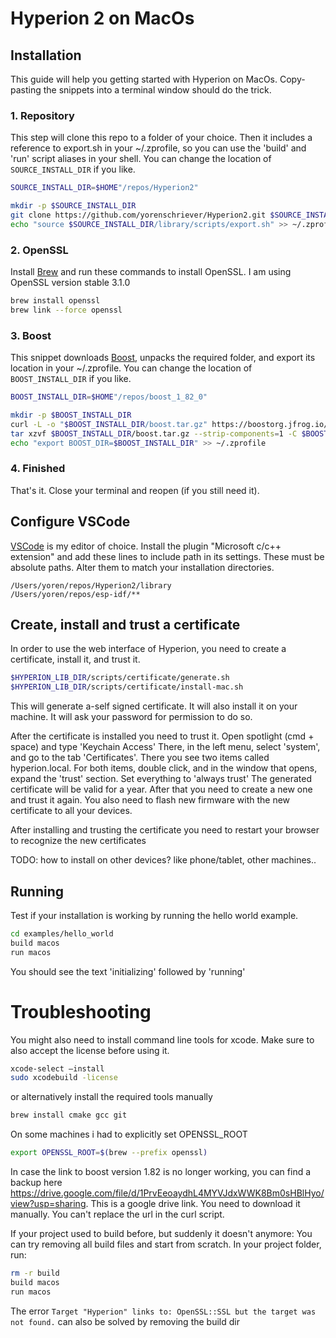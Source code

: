 # Hyperion 2 on MacOs

## Installation

This guide will help you getting started with Hyperion on MacOs. Copy-pasting the snippets into a terminal window should do the trick.

### 1. Repository
This step will clone this repo to a folder of your choice. Then it includes a reference to export.sh in your ~/.zprofile, so you can use the 'build' and 'run' script aliases in your shell. You can change the location of `SOURCE_INSTALL_DIR` if you like.
```sh
SOURCE_INSTALL_DIR=$HOME"/repos/Hyperion2"

mkdir -p $SOURCE_INSTALL_DIR
git clone https://github.com/yorenschriever/Hyperion2.git $SOURCE_INSTALL_DIR
echo "source $SOURCE_INSTALL_DIR/library/scripts/export.sh" >> ~/.zprofile 
```

### 2. OpenSSL
Install [Brew](https://brew.sh/) and run these commands to install OpenSSL. I am using OpenSSL version stable 3.1.0
```sh
brew install openssl
brew link --force openssl
```

### 3. Boost
This snippet downloads [Boost](https://www.boost.org/users/download/), unpacks the required folder, and export its location in your ~/.zprofile. You can change the location of `BOOST_INSTALL_DIR` if you like.

```sh
BOOST_INSTALL_DIR=$HOME"/repos/boost_1_82_0"

mkdir -p $BOOST_INSTALL_DIR
curl -L -o "$BOOST_INSTALL_DIR/boost.tar.gz" https://boostorg.jfrog.io/artifactory/main/release/1.82.0/source/boost_1_82_0.tar.gz
tar xzvf $BOOST_INSTALL_DIR/boost.tar.gz --strip-components=1 -C $BOOST_INSTALL_DIR boost_1_82_0/boost
echo "export BOOST_DIR=$BOOST_INSTALL_DIR" >> ~/.zprofile 
```

### 4. Finished
That's it. Close your terminal and reopen (if you still need it).

## Configure VSCode
[VSCode](https://code.visualstudio.com/) is my editor of choice. Install the plugin "Microsoft c/c++ extension" and add these lines to include path in its settings. These must be absolute paths. Alter them to match your installation directories. 
```
/Users/yoren/repos/Hyperion2/library
/Users/yoren/repos/esp-idf/**
```

## Create, install and trust a certificate
In order to use the web interface of Hyperion, you need to create a certificate, install it, and trust it.
```sh
$HYPERION_LIB_DIR/scripts/certificate/generate.sh
$HYPERION_LIB_DIR/scripts/certificate/install-mac.sh
```
This will generate a-self signed certificate. It will also install it on your machine. It will ask your password for permission to do so.

After the certificate is installed you need to trust it. Open spotlight (cmd + space) and type 'Keychain Access'
There, in the left menu, select 'system', and go to the tab 'Certificates'. There you see two items called hyperion.local. For both items, double click, and in the window that opens, expand the 'trust' section. Set everything to 'always trust'
The generated certificate will be valid for a year. After that you need to create a new one and trust it again. You also need to flash new firmware with the new certificate to all your devices.

After installing and trusting the certificate you need to restart your browser to recognize the new certificates

TODO:
how to install on other devices? like phone/tablet, other machines..

## Running
Test if your installation is working by running the hello world example.

```sh
cd examples/hello_world
build macos
run macos
```

You should see the text 'initializing' followed by 'running'


# Troubleshooting
You might also need to install command line tools for xcode. Make sure to also accept the license before using it.
```sh
xcode-select –install
sudo xcodebuild -license
```
or alternatively install the required tools manually
```sh
brew install cmake gcc git
```

On some machines i had to explicitly set OPENSSL_ROOT
```sh
export OPENSSL_ROOT=$(brew --prefix openssl)
```

In case the link to boost version 1.82 is no longer working, you can find a backup here
https://drive.google.com/file/d/1PrvEeoaydhL4MYVJdxWWK8Bm0sHBlHyo/view?usp=sharing.
This is a google drive link. You need to download it manually. You can't replace the url in the curl script.

If your project used to build before, but suddenly it doesn't anymore: You can try removing all build files and start from scratch. In your project folder, run:
```sh
rm -r build
build macos
run macos
```

The error `Target "Hyperion" links to: OpenSSL::SSL but the target was not found.` can also be solved by removing the build dir